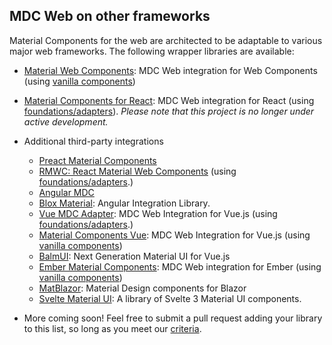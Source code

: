 <!--docs:
title: "MDC Web on other frameworks"
navTitle: "Framework Wrappers"
layout: landing
section: docs
path: /docs/framework-wrappers/
-->

## MDC Web on other frameworks

Material Components for the web are architected to be adaptable to various major web frameworks. The following wrapper libraries are available:

  - [Material Web Components](https://github.com/material-components/material-components-web-components): MDC Web integration for Web Components (using [vanilla components](./integrating-into-frameworks.md#the-simple-approach-wrapping-mdc-web-vanilla-components))
  - [Material Components for React](https://github.com/material-components/material-components-web-react): MDC Web integration for React (using [foundations/adapters](./integrating-into-frameworks.md#the-advanced-approach-using-foundations-and-adapters)). *Please note that this project is no longer under active development.*
  - Additional third-party integrations
    - [Preact Material Components](https://github.com/prateekbh/preact-material-components)
    - [RMWC: React Material Web Components](https://github.com/jamesmfriedman/rmwc) (using [foundations/adapters](./integrating-into-frameworks.md#the-advanced-approach-using-foundations-and-adapters).)
    - [Angular MDC](https://github.com/trimox/angular-mdc-web)
    - [Blox Material](https://blox.src.zone/material): Angular Integration Library.
    - [Vue MDC Adapter](https://github.com/pgbross/vue-material-adapter): MDC Web Integration for Vue.js (using [foundations/adapters](./integrating-into-frameworks.md#the-advanced-approach-using-foundations-and-adapters).)
    - [Material Components Vue](https://github.com/matsp/material-components-vue): MDC Web Integration for Vue.js (using [vanilla components](./integrating-into-frameworks.md#the-simple-approach-wrapping-mdc-web-vanilla-components))
    - [BalmUI](https://material.balmjs.com/): Next Generation Material UI for Vue.js
    - [Ember Material Components](https://github.com/onehilltech/ember-cli-mdc): MDC Web integration for Ember (using [vanilla components](./integrating-into-frameworks.md#the-simple-approach-wrapping-mdc-web-vanilla-components))
    - [MatBlazor](https://github.com/SamProf/MatBlazor): Material Design components for Blazor
    - [Svelte Material UI](https://github.com/hperrin/svelte-material-ui): A library of Svelte 3 Material UI components.

  - More coming soon! Feel free to submit a pull request adding your library to this list, so long as you meet our [criteria](integrating-into-frameworks.md).
